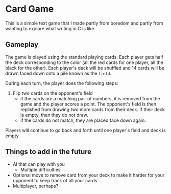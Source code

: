 # Card Game

This is a simple text game that I made partly from boredom and partly from wanting to explore what writing in C is like.

## Gameplay

The game is played using the standard playing cards. Each player gets half the deck corresponding to the color (all the red cards for one player, all the black for the other).
Each player's deck will be shuffled and 14 cards will be drawn faced down onto a pile known as the `field`. 

During each turn, the player does the following steps:

1. Flip two cards on the opponent's field
    * if the cards are a matching pair of numbers, it is removed from the game and the player scores a point. The opponent's field is then replished from drawing two more cards from their deck. If their deck is empty, then they do not draw.
    * if the cards do not match, they are placed face down again.

Players will continue to go back and forth until one player's field and deck is empty.

## Things to add in the future
* AI that can play with you
    * Multiple difficulties
* Optional move to remove card from your deck to make it harder for your opponent to keep track of all your cards
* Multiplayer, perhaps?


